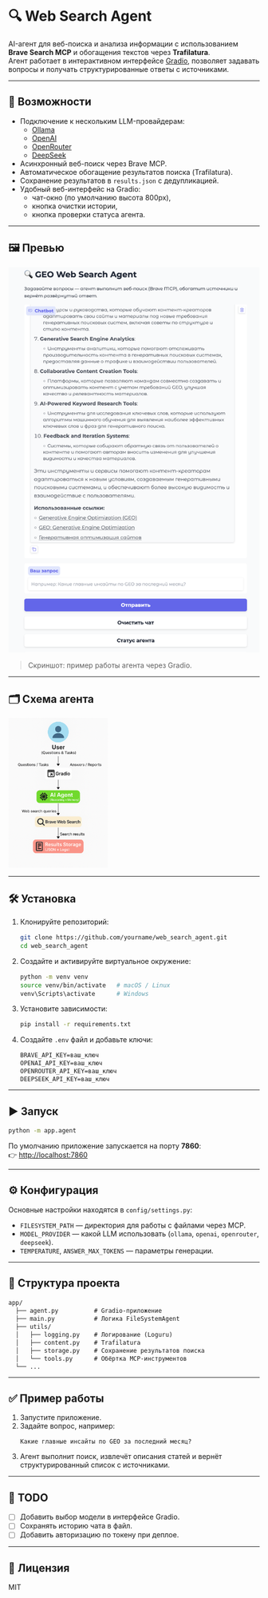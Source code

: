 # 🔍 Web Search Agent

AI-агент для веб-поиска и анализа информации с использованием **Brave Search MCP** и обогащения текстов через **Trafilatura**.  
Агент работает в интерактивном интерфейсе [Gradio](https://gradio.app), позволяет задавать вопросы и получать структурированные ответы с источниками.

---

## 🚀 Возможности

- Подключение к нескольким LLM-провайдерам:
  - [Ollama](https://ollama.com/)
  - [OpenAI](https://platform.openai.com/)
  - [OpenRouter](https://openrouter.ai/)
  - [DeepSeek](https://chat.deepseek.com/)
- Асинхронный веб-поиск через Brave MCP.
- Автоматическое обогащение результатов поиска (Trafilatura).
- Сохранение результатов в `results.json` с дедупликацией.
- Удобный веб-интерфейс на Gradio:
  - чат-окно (по умолчанию высота 800px),
  - кнопка очистки истории,
  - кнопка проверки статуса агента.

---

## 🖼 Превью

<img src="agent_example.png" alt="GEO Web Search Agent UI" width="600" height: auto>

> Скриншот: пример работы агента через Gradio.

---

## 🗂️ Схема агента

<img src="web_search.png" alt="Web Search Agent UI" width="200" height: auto>

---

## 🛠 Установка

1. Клонируйте репозиторий:
   ```bash
   git clone https://github.com/yourname/web_search_agent.git
   cd web_search_agent
   ```

2. Создайте и активируйте виртуальное окружение:
   ```bash
   python -m venv venv
   source venv/bin/activate   # macOS / Linux
   venv\Scripts\activate      # Windows
   ```

3. Установите зависимости:
   ```bash
   pip install -r requirements.txt
   ```

4. Создайте `.env` файл и добавьте ключи:
   ```env
   BRAVE_API_KEY=ваш_ключ
   OPENAI_API_KEY=ваш_ключ
   OPENROUTER_API_KEY=ваш_ключ
   DEEPSEEK_API_KEY=ваш_ключ
   ```

---

## ▶️ Запуск

```bash
python -m app.agent
```

По умолчанию приложение запускается на порту **7860**:  
👉 [http://localhost:7860](http://localhost:7860)

---

## ⚙️ Конфигурация

Основные настройки находятся в `config/settings.py`:

- `FILESYSTEM_PATH` — директория для работы с файлами через MCP.
- `MODEL_PROVIDER` — какой LLM использовать (`ollama`, `openai`, `openrouter`, `deepseek`).
- `TEMPERATURE`, `ANSWER_MAX_TOKENS` — параметры генерации.

---

## 📂 Структура проекта

```
app/
  ├── agent.py          # Gradio-приложение
  ├── main.py           # Логика FileSystemAgent
  ├── utils/
  │   ├── logging.py    # Логирование (Loguru)
  │   ├── content.py    # Trafilatura
  │   ├── storage.py    # Сохранение результатов поиска
  │   └── tools.py      # Обёртка MCP-инструментов
  └── ...
```

---

## ✅ Пример работы

1. Запустите приложение.
2. Задайте вопрос, например:
   ```
   Какие главные инсайты по GEO за последний месяц?
   ```
3. Агент выполнит поиск, извлечёт описания статей и вернёт структурированный список с источниками.

---

## 📝 TODO

- [ ] Добавить выбор модели в интерфейсе Gradio.
- [ ] Сохранять историю чата в файл.
- [ ] Добавить авторизацию по токену при деплое.

---

## 📜 Лицензия

MIT
